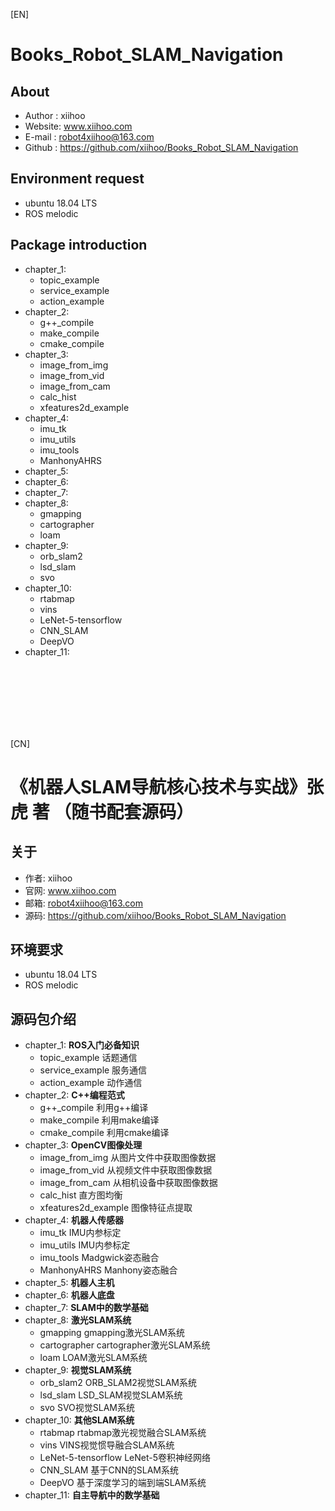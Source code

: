 [EN]

# Books_Robot_SLAM_Navigation
## About
* Author :  xiihoo
* Website:  www.xiihoo.com
* E-mail :  robot4xiihoo@163.com
* Github :  https://github.com/xiihoo/Books_Robot_SLAM_Navigation
## Environment request
* ubuntu 18.04 LTS
* ROS melodic
## Package introduction
* chapter_1:
  + topic_example
  + service_example
  + action_example
* chapter_2:
  + g++_compile
  + make_compile
  + cmake_compile
* chapter_3:
  + image_from_img
  + image_from_vid
  + image_from_cam
  + calc_hist
  + xfeatures2d_example
* chapter_4:
  + imu_tk
  + imu_utils
  + imu_tools
  + ManhonyAHRS
* chapter_5:
* chapter_6:
* chapter_7:
* chapter_8:
  + gmapping
  + cartographer
  + loam
* chapter_9:
  + orb_slam2
  + lsd_slam
  + svo
* chapter_10:
  + rtabmap
  + vins
  + LeNet-5-tensorflow
  + CNN_SLAM
  + DeepVO
* chapter_11:




<br/></br>
<br/></br>
<br/></br>

[CN]

# 《机器人SLAM导航核心技术与实战》张虎 著 （随书配套源码）
## 关于
* 作者:  xiihoo
* 官网:  www.xiihoo.com
* 邮箱:  robot4xiihoo@163.com
* 源码:  https://github.com/xiihoo/Books_Robot_SLAM_Navigation
## 环境要求
* ubuntu 18.04 LTS
* ROS melodic
## 源码包介绍
* chapter_1: **ROS入门必备知识**
  + topic_example 话题通信
  + service_example 服务通信
  + action_example 动作通信
* chapter_2: **C++编程范式**
  + g++_compile 利用g++编译
  + make_compile 利用make编译
  + cmake_compile 利用cmake编译
* chapter_3: **OpenCV图像处理**
  + image_from_img 从图片文件中获取图像数据
  + image_from_vid 从视频文件中获取图像数据
  + image_from_cam 从相机设备中获取图像数据
  + calc_hist 直方图均衡
  + xfeatures2d_example 图像特征点提取
* chapter_4: **机器人传感器**
  + imu_tk IMU内参标定
  + imu_utils IMU内参标定
  + imu_tools Madgwick姿态融合 
  + ManhonyAHRS Manhony姿态融合
* chapter_5: **机器人主机**
* chapter_6: **机器人底盘**
* chapter_7: **SLAM中的数学基础**
* chapter_8: **激光SLAM系统**
  + gmapping gmapping激光SLAM系统
  + cartographer cartographer激光SLAM系统
  + loam LOAM激光SLAM系统
* chapter_9: **视觉SLAM系统**
  + orb_slam2 ORB_SLAM2视觉SLAM系统
  + lsd_slam LSD_SLAM视觉SLAM系统
  + svo SVO视觉SLAM系统
* chapter_10: **其他SLAM系统**
  + rtabmap rtabmap激光视觉融合SLAM系统
  + vins VINS视觉惯导融合SLAM系统
  + LeNet-5-tensorflow LeNet-5卷积神经网络
  + CNN_SLAM 基于CNN的SLAM系统
  + DeepVO 基于深度学习的端到端SLAM系统
* chapter_11: **自主导航中的数学基础**
